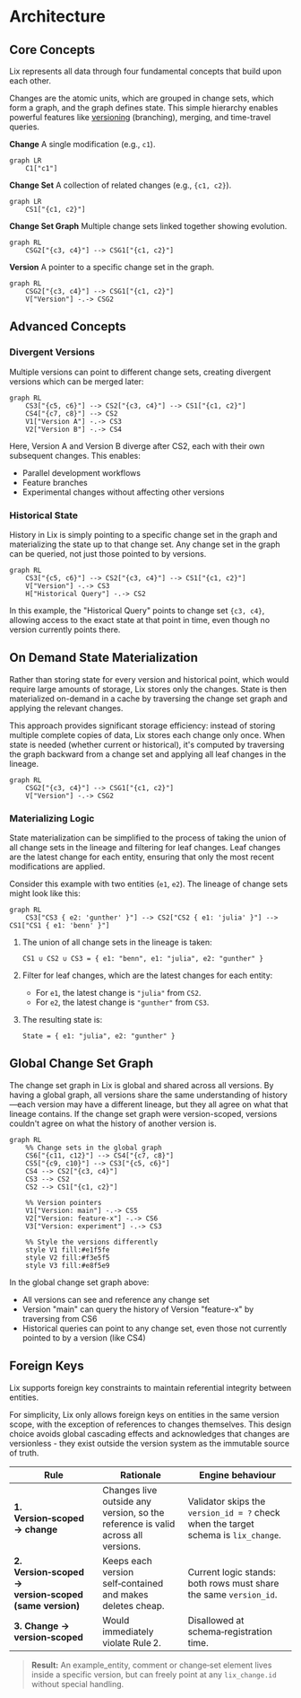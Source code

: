 # Architecture

## Core Concepts

Lix represents all data through four fundamental concepts that build upon each other. 

Changes are the atomic units, which are grouped in change sets, which form a graph, and the graph defines state. This simple hierarchy enables powerful features like [versioning](./features/versions.md) (branching), merging, and time-travel queries.

**Change** A single modification (e.g., `c1`).

```mermaid
graph LR
    C1["c1"]
```

**Change Set** A collection of related changes (e.g., `{c1, c2}`).

```mermaid
graph LR
    CS1["{c1, c2}"]
```

**Change Set Graph** Multiple change sets linked together showing evolution.

```mermaid
graph RL
    CSG2["{c3, c4}"] --> CSG1["{c1, c2}"]
```

**Version** A pointer to a specific change set in the graph.

```mermaid
graph RL
    CSG2["{c3, c4}"] --> CSG1["{c1, c2}"]
    V["Version"] -.-> CSG2
```

## Advanced Concepts

### Divergent Versions

Multiple versions can point to different change sets, creating divergent versions which can be merged later:

```mermaid
graph RL
    CS3["{c5, c6}"] --> CS2["{c3, c4}"] --> CS1["{c1, c2}"]
    CS4["{c7, c8}"] --> CS2
    V1["Version A"] -.-> CS3
    V2["Version B"] -.-> CS4
```

Here, Version A and Version B diverge after CS2, each with their own subsequent changes. This enables:
- Parallel development workflows
- Feature branches
- Experimental changes without affecting other versions

### Historical State

History in Lix is simply pointing to a specific change set in the graph and materializing the state up to that change set. Any change set in the graph can be queried, not just those pointed to by versions.

```mermaid
graph RL
    CS3["{c5, c6}"] --> CS2["{c3, c4}"] --> CS1["{c1, c2}"]
    V["Version"] -.-> CS3
    H["Historical Query"] -.-> CS2
```

In this example, the "Historical Query" points to change set `{c3, c4}`, allowing access to the exact state at that point in time, even though no version currently points there.

## On Demand State Materialization

Rather than storing state for every version and historical point, which would require large amounts of storage, Lix stores only the changes. State is then materialized on-demand in a cache by traversing the change set graph and applying the relevant changes.

This approach provides significant storage efficiency: instead of storing multiple complete copies of data, Lix stores each change only once. When state is needed (whether current or historical), it's computed by traversing the graph backward from a change set and applying all leaf changes in the lineage.

```mermaid
graph RL
    CSG2["{c3, c4}"] --> CSG1["{c1, c2}"]
    V["Version"] -.-> CSG2
```

### Materializing Logic

State materialization can be simplified to the process of taking the union of all change sets in the lineage and filtering for leaf changes. Leaf changes are the latest change for each entity, ensuring that only the most recent modifications are applied.

Consider this example with two entities (`e1`, `e2`). The lineage of change sets might look like this:

```mermaid
graph RL
    CS3["CS3 { e2: 'gunther' }"] --> CS2["CS2 { e1: 'julia' }"] --> CS1["CS1 { e1: 'benn' }"]
```

1. The union of all change sets in the lineage is taken:
   
   `CS1 ∪ CS2 ∪ CS3 = { e1: "benn", e1: "julia", e2: "gunther" }`

2. Filter for leaf changes, which are the latest changes for each entity:

   - For `e1`, the latest change is `"julia"` from `CS2`.
   - For `e2`, the latest change is `"gunther"` from `CS3`.

3. The resulting state is:
   
   `State = { e1: "julia", e2: "gunther" }`

## Global Change Set Graph

The change set graph in Lix is global and shared across all versions. By having a global graph, all versions share the same understanding of history—each version may have a different lineage, but they all agree on what that lineage contains. If the change set graph were version-scoped, versions couldn't agree on what the history of another version is. 

```mermaid
graph RL
    %% Change sets in the global graph
    CS6["{c11, c12}"] --> CS4["{c7, c8}"]
    CS5["{c9, c10}"] --> CS3["{c5, c6}"]
    CS4 --> CS2["{c3, c4}"]
    CS3 --> CS2
    CS2 --> CS1["{c1, c2}"]
    
    %% Version pointers
    V1["Version: main"] -.-> CS5
    V2["Version: feature-x"] -.-> CS6
    V3["Version: experiment"] -.-> CS3
    
    %% Style the versions differently
    style V1 fill:#e1f5fe
    style V2 fill:#f3e5f5
    style V3 fill:#e8f5e9
```

In the global change set graph above:

- All versions can see and reference any change set
- Version "main" can query the history of Version "feature-x" by traversing from CS6
- Historical queries can point to any change set, even those not currently pointed to by a version (like CS4)


## Foreign Keys

Lix supports foreign key constraints to maintain referential integrity between entities. 

For simplicity, Lix only allows foreign keys on entities in the same version scope, with the exception of references to changes themselves. This design choice avoids global cascading effects and acknowledges that changes are versionless - they exist outside the version system as the immutable source of truth.



| Rule                                                  | Rationale                                                                        | Engine behaviour                                                                   |
| ----------------------------------------------------- | -------------------------------------------------------------------------------- | ---------------------------------------------------------------------------------- |
| **1. Version‑scoped → change**                        | Changes live outside any version, so the reference is valid across all versions. | Validator skips the `version_id = ?` check when the target schema is `lix_change`. |
| **2. Version‑scoped → version‑scoped (same version)** | Keeps each version self‑contained and makes deletes cheap.                       | Current logic stands: both rows must share the same `version_id`.                  |
| **3. Change → version‑scoped**                  | Would immediately violate Rule 2.                                                | Disallowed at schema‑registration time.                                            |

> **Result:** An example\_entity, comment or change‑set element lives inside a specific version, but can freely point at any `lix_change.id` without special handling.
